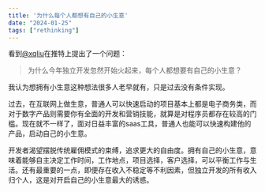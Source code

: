 ```yaml
---
title: '为什么每个人都想有自己的小生意'
date: "2024-01-25"
tags: ["rethinking"]
---
```


看到[@xqliu](https://twitter.com/xqliu/status/1749689165330219344)在推特上提出了一个问题：
> 为什么今年独立开发忽然开始火起来，每个人都想要有自己的小生意？

我认为想拥有小生意这种想法很多人老早就有，只是过去没有条件实现。  

过去，在互联网上做生意，普通人可以快速启动的项目基本上都是电子商务类，而对于数字产品则需要你有全面的开发和营销技能，就算是对程序员都存在较高的门槛。现在就不一样了，面对日益丰富的saas工具，普通人也能可以快速构建他的产品，启动自己的小生意。  

开发者渴望摆脱传统雇佣模式的束缚，追求更大的自由度。拥有自己的小生意，意味着能够自主决定工作时间，工作地点，项目选择，客户选择，可以平衡工作与生活。还有最重要的一点，即便存在收入不稳定等不利因素，但独立开发的所有收入归个人，这是对开启自己的小生意最大的诱惑。